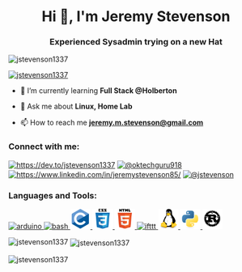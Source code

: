 <h1 align="center">Hi 👋, I'm Jeremy Stevenson</h1>
<h3 align="center">Experienced Sysadmin trying on a new Hat</h3>

<p align="left"> <img src="https://komarev.com/ghpvc/?username=jstevenson1337&label=Profile%20views&color=0e75b6&style=flat" alt="jstevenson1337" /> </p>

<p align="left"> <a href="https://github.com/ryo-ma/github-profile-trophy"><img src="https://github-profile-trophy.vercel.app/?username=jstevenson1337" alt="jstevenson1337" /></a> </p>

- 🌱 I’m currently learning **Full Stack @Holberton**

- 💬 Ask me about **Linux, Home Lab**

- 📫 How to reach me **jeremy.m.stevenson@gmail.com**

<h3 align="left">Connect with me:</h3>
<p align="left">
<a href="https://dev.to/https://dev.to/jstevenson1337" target="blank"><img align="center" src="https://raw.githubusercontent.com/rahuldkjain/github-profile-readme-generator/master/src/images/icons/Social/devto.svg" alt="https://dev.to/jstevenson1337" height="30" width="40" /></a>
<a href="https://twitter.com/@oktechguru918" target="blank"><img align="center" src="https://raw.githubusercontent.com/rahuldkjain/github-profile-readme-generator/master/src/images/icons/Social/twitter.svg" alt="@oktechguru918" height="30" width="40" /></a>
<a href="https://linkedin.com/in/https://www.linkedin.com/in/jeremystevenson85/" target="blank"><img align="center" src="https://raw.githubusercontent.com/rahuldkjain/github-profile-readme-generator/master/src/images/icons/Social/linked-in-alt.svg" alt="https://www.linkedin.com/in/jeremystevenson85/" height="30" width="40" /></a>
<a href="https://hashnode.com/@jstevenson" target="blank"><img align="center" src="https://raw.githubusercontent.com/rahuldkjain/github-profile-readme-generator/master/src/images/icons/Social/hashnode.svg" alt="@jstevenson" height="30" width="40" /></a>
</p>

<h3 align="left">Languages and Tools:</h3>
<p align="left"> <a href="https://www.arduino.cc/" target="_blank" rel="noreferrer"> <img src="https://cdn.worldvectorlogo.com/logos/arduino-1.svg" alt="arduino" width="40" height="40"/> </a> <a href="https://www.gnu.org/software/bash/" target="_blank" rel="noreferrer"> <img src="https://www.vectorlogo.zone/logos/gnu_bash/gnu_bash-icon.svg" alt="bash" width="40" height="40"/> </a> <a href="https://www.cprogramming.com/" target="_blank" rel="noreferrer"> <img src="https://raw.githubusercontent.com/devicons/devicon/master/icons/c/c-original.svg" alt="c" width="40" height="40"/> </a> <a href="https://www.w3schools.com/css/" target="_blank" rel="noreferrer"> <img src="https://raw.githubusercontent.com/devicons/devicon/master/icons/css3/css3-original-wordmark.svg" alt="css3" width="40" height="40"/> </a> <a href="https://www.w3.org/html/" target="_blank" rel="noreferrer"> <img src="https://raw.githubusercontent.com/devicons/devicon/master/icons/html5/html5-original-wordmark.svg" alt="html5" width="40" height="40"/> </a> <a href="https://ifttt.com/" target="_blank" rel="noreferrer"> <img src="https://www.vectorlogo.zone/logos/ifttt/ifttt-ar21.svg" alt="ifttt" width="40" height="40"/> </a> <a href="https://www.linux.org/" target="_blank" rel="noreferrer"> <img src="https://raw.githubusercontent.com/devicons/devicon/master/icons/linux/linux-original.svg" alt="linux" width="40" height="40"/> </a> <a href="https://www.python.org" target="_blank" rel="noreferrer"> <img src="https://raw.githubusercontent.com/devicons/devicon/master/icons/python/python-original.svg" alt="python" width="40" height="40"/> </a> <a href="https://www.rust-lang.org" target="_blank" rel="noreferrer"> <img src="https://raw.githubusercontent.com/devicons/devicon/master/icons/rust/rust-plain.svg" alt="rust" width="40" height="40"/> </a> </p>

<p><img align="left" src="https://github-readme-stats.vercel.app/api/top-langs?username=jstevenson1337&show_icons=true&locale=en&layout=compact" alt="jstevenson1337" /></p>

<p>&nbsp;<img align="center" src="https://github-readme-stats.vercel.app/api?username=jstevenson1337&show_icons=true&locale=en" alt="jstevenson1337" /></p>

<p><img align="center" src="https://github-readme-streak-stats.herokuapp.com/?user=jstevenson1337&" alt="jstevenson1337" /></p>
